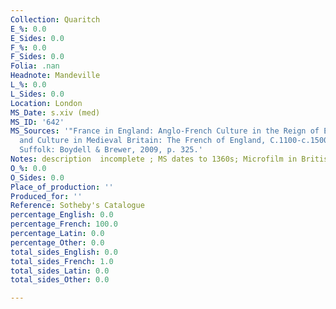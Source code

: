```yaml
---
Collection: Quaritch
E_%: 0.0
E_Sides: 0.0
F_%: 0.0
F_Sides: 0.0
Folia: .nan
Headnote: Mandeville
L_%: 0.0
L_Sides: 0.0
Location: London
MS_Date: s.xiv (med)
MS_ID: '642'
MS_Sources: '"France in England: Anglo-French Culture in the Reign of Edward III."  Language
  and Culture in Medieval Britain: The French of England, C.1100-c.1500, 320. Woodbridge,
  Suffolk: Boydell & Brewer, 2009, p. 325.'
Notes: description  incomplete ; MS dates to 1360s; Microfilm in British Library RP3761
O_%: 0.0
O_Sides: 0.0
Place_of_production: ''
Produced_for: ''
Reference: Sotheby's Catalogue
percentage_English: 0.0
percentage_French: 100.0
percentage_Latin: 0.0
percentage_Other: 0.0
total_sides_English: 0.0
total_sides_French: 1.0
total_sides_Latin: 0.0
total_sides_Other: 0.0

---
```

